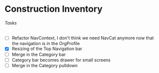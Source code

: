 # Construction Inventory
###### Tasks
- [ ] Refactor NavContext, I don't think we need NavCat anymore now that the navigation is in the OrgProfile 
- [x] Resizing of the Top Navigation bar
- [ ] Merge in the Category bar
- [ ] Category bar becomes drawer for small screens
- [ ] Merge in the Category pulldown